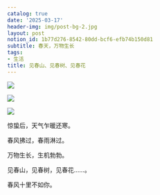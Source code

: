 ```yaml
---
catalog: true
date: '2025-03-17'
header-img: img/post-bg-2.jpg
layout: post
notion_id: 1b77d276-8542-80dd-bcf6-efb74b150d81
subtitle: 春天，万物生长
tags:
- 生活
title: 见春山、见春树、见春花
---
```


![](https://ajiao.eu.org/img/in-post/4fd28410ba97fa0649528c5fe49010f4.png)


![](https://ajiao.eu.org/img/in-post/6b4da7aa0fbe06b58fc22ba24360f587.png)


![](https://ajiao.eu.org/img/in-post/1f12b10eb7f7fdf84a95faac1e1a7141.png)


惊蛰后，天气乍暖还寒。


春风拂过，春雨淋过。


万物生长，生机勃勃。


见春山，见春树，见春花……。


春风十里不如你。